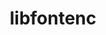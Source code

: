 ---
title: "libfontenc"
layout: cache
categories: [package, v0.18.1]
meta: {"versions": ["1.1.3"], "compilers": ["gcc@=7.5.0"], "oss": ["ubuntu18.04"], "platforms": ["linux"], "targets": ["x86_64"], "stacks": ["data-vis-sdk", "root"], "num_specs": 1, "num_specs_by_stack": {"root": 1, "data-vis-sdk": 1}}
spec_details: [{"hash": "xeqzwdeuhvkivjxd4fx37bgzakrtk7cq", "compiler": "gcc@=7.5.0", "versions": ["1.1.3"], "os": "ubuntu18.04", "platform": "linux", "target": "x86_64", "variants": [], "stacks": ["root", "data-vis-sdk"], "size": "-", "tarball": "https://binaries.spack.io/v0.18.1/build_cache/linux-ubuntu18.04-x86_64/gcc-7.5.0/libfontenc-1.1.3/linux-ubuntu18.04-x86_64-gcc-7.5.0-libfontenc-1.1.3-xeqzwdeuhvkivjxd4fx37bgzakrtk7cq.spack"}]
---